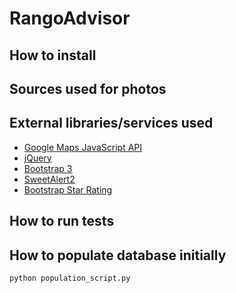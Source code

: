 # RangoAdvisor


## How to install


## Sources used for photos


## External libraries/services used
* [Google Maps JavaScript API](https://developers.google.com/maps/documentation/javascript/)
* [jQuery](https://jquery.com/)
* [Bootstrap 3](https://getbootstrap.com/docs/3.3/)
* [SweetAlert2](https://sweetalert2.github.io/)
* [Bootstrap Star Rating](http://plugins.krajee.com/star-rating)

## How to run tests


## How to populate database initially
```bash
python population_script.py
```